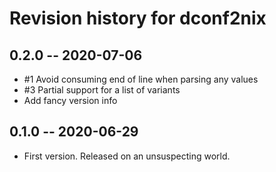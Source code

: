 # Revision history for dconf2nix

## 0.2.0 -- 2020-07-06

* #1 Avoid consuming end of line when parsing any values
* #3 Partial support for a list of variants
* Add fancy version info

## 0.1.0 -- 2020-06-29

* First version. Released on an unsuspecting world.

